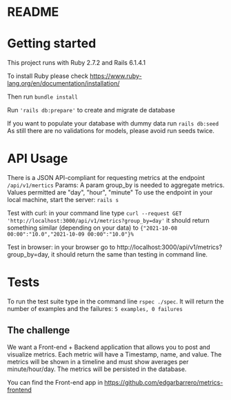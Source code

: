 # README

# Getting started

This project runs with Ruby 2.7.2 and Rails 6.1.4.1

To install Ruby please check https://www.ruby-lang.org/en/documentation/installation/

Then run ```bundle install```

Run ```'rails db:prepare'``` to create and migrate de database

If you want to populate your database with dummy data run ```rails db:seed```
As still there are no validations for models, please avoid run seeds twice.


# API Usage

There is a JSON API-compliant for requesting metrics at the endpoint ```/api/v1/mertics```
Params:
A param group_by is needed to aggregate metrics. Values permitted are "day", "hour", "minute"
To use the endpoint in your local machine, start the server: ```rails s```

Test with curl: in your command line type ```curl --request GET 'http://localhost:3000/api/v1/metrics?group_by=day'``` it should return something similar (depending on your data) to ```{"2021-10-08 00:00":"10.0","2021-10-09 00:00":"10.0"}%```

Test in browser: in your browser go to http://localhost:3000/api/v1/metrics?group_by=day, it should return the same than testing in command line.

# Tests

To run the test suite type in the command line ```rspec ./spec```. It will return the number of examples and the failures: ```5 examples, 0 failures```

## The challenge

We want a Front-end + Backend application that allows you to post and visualize metrics. Each metric will have a Timestamp, name, and value. The metrics will be shown in a timeline and must show averages per minute/hour/day. The metrics will be persisted in the database.

You can find the Front-end app in https://github.com/edgarbarrero/metrics-frontend

